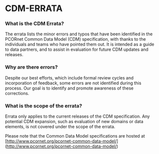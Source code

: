 # CDM-ERRATA

### What is the CDM Errata?
The errata lists the minor errors and typos that have been identified in the PCORnet Common Data Model (CDM) specification, with thanks to the individuals and teams who have pointed them out. It is intended as a guide to data partners, and to assist in evaluation for future CDM updates and releases. 

### Why are there errors?
Despite our best efforts, which include formal review cycles and incorporation of feedback, some errors are not identified during this process. Our goal is to identify and promote awareness of these corrections.

### What is the scope of the errata?
Errata only applies to the current releases of the CDM specification. Any potential CDM expansion, such as evaluation of new domains or data elements, is not covered under the scope of the errata. 

Please note that the Common Data Model specifications are hosted at [http://www.pcornet.org/pcornet-common-data-model/] (http://www.pcornet.org/pcornet-common-data-model/)
